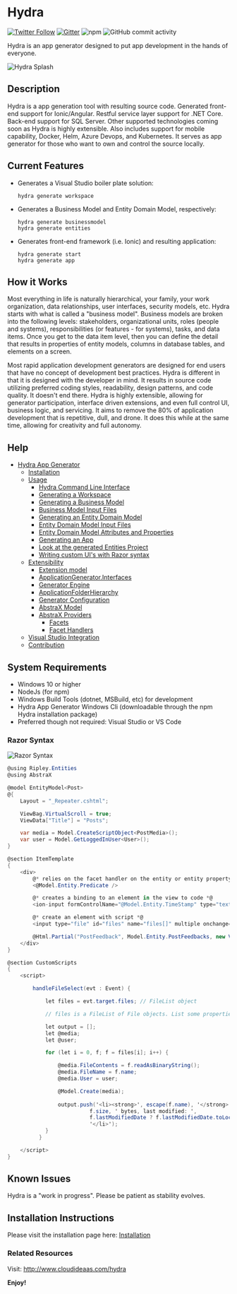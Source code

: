 # Hydra

[![Twitter Follow](https://img.shields.io/twitter/follow/cloudideaas?label=Followers&style=social&url=https://twitter.com/cloudideaas)](https://twitter.com/cloudideaas)
[![Gitter](https://badges.gitter.im/Join%20Chat.svg)](https://gitter.im/cloudideaas-hydra)
![npm](https://img.shields.io/npm/dt/@cloudideaas/hydra)
![GitHub commit activity](https://img.shields.io/github/commit-activity/w/cloudideaas/hydra)

Hydra is an app generator designed to put app development in the hands of everyone.

![Hydra Splash](https://www.cloudideaas.com/images/HydraSplashNarrow.png)

## Description

Hydra is a app generation tool with resulting source code. Generated front-end support for Ionic/Angular. Restful service layer support for .NET Core. Back-end support for SQL Server. Other supported technologies coming soon as Hydra is highly extensible. Also includes support for mobile capability, Docker, Helm, Azure Devops, and Kubernetes.
It serves as app generator for those who want to own and control the source locally.

## Current Features

- Generates a Visual Studio boiler plate solution:
     ```
    hydra generate workspace
    ```
- Generates a Business Model and Entity Domain Model, respectively:
    ```
    hydra generate businessmodel
    hydra generate entities
    ```
- Generates front-end framework (i.e. Ionic) and resulting application:
    ```
    hydra generate start
    hydra generate app
    ```

## How it Works

Most everything in life is naturally hierarchical, your family, your work organization, data relationships, 
user interfaces, security models, etc. Hydra starts with what is called a "business model".  Business models are broken 
into the following levels: stakeholders, organizational units, roles (people and systems), responsibilities (or features - for systems), 
tasks, and data items.  Once you get to the data item level, then you can define the detail that results in properties of entity models, 
columns in database tables, and elements on a screen.

Most rapid application development generators are designed for end users that have no concept of development best practices.  Hydra is 
different in that it is designed with the developer in mind.  It results in source code utilizing preferred coding styles, readability, 
design patterns, and code quality.  It doesn't end there.  Hydra is highly extensible, allowing for generator participation, interface driven
extensions, and even full control UI, business logic, and servicing.  It aims to remove the 80% of application development that is repetitive,
dull, and drone.  It does this while at the same time, allowing for creativity and full autonomy.

## Help

[//]: # (BEGIN HELP)

- [Hydra App Generator](http://www.cloudideaas.com/hydra/index.htm)
  - [Installation](http://www.cloudideaas.com/hydra/_5v00t4esm.htm)
  - [Usage](http://www.cloudideaas.com/hydra/_5v80sh92z.htm)
    - [Hydra Command Line Interface](http://www.cloudideaas.com/hydra/_5vf1505tf.htm)
    - [Generating a Workspace](http://www.cloudideaas.com/hydra/_5vg0mzny1.htm)
    - [Generating a Business Model](http://www.cloudideaas.com/hydra/_5vg17mo2j.htm)
    - [Business Model Input Files](http://www.cloudideaas.com/hydra/_5vp12c15a.htm)
    - [Generating an Entity Domain Model](http://www.cloudideaas.com/hydra/_5vk0nighe.htm)
    - [Entity Domain Model Input Files](http://www.cloudideaas.com/hydra/_5vp129wm3.htm)
    - [Entity Domain Model Attributes and Properties](http://www.cloudideaas.com/hydra/_5vp12dzw5.htm)
    - [Generating an App](http://www.cloudideaas.com/hydra/_5vp12f7wt.htm)
    - [Look at the generated Entities Project](http://www.cloudideaas.com/hydra/_5vp12i5on.htm)
    - [Writing custom UI's with Razor syntax](http://www.cloudideaas.com/hydra/_5vp12ja23.htm)
  - [Extensibility](http://www.cloudideaas.com/hydra/_5vp12lcrr.htm)
    - [Extension model](http://www.cloudideaas.com/hydra/_5vp12lyja.htm)
    - [ApplicationGenerator.Interfaces](http://www.cloudideaas.com/hydra/_5vp12m97q.htm)
    - [Generator Engine](http://www.cloudideaas.com/hydra/_5vp12p1d7.htm)
    - [ApplicationFolderHierarchy](http://www.cloudideaas.com/hydra/_5vp12pqzx.htm)
    - [Generator Configuration](http://www.cloudideaas.com/hydra/_5vp12q8tf.htm)
    - [AbstraX Model](http://www.cloudideaas.com/hydra/_5vp12qvvq.htm)
    - [AbstraX Providers](http://www.cloudideaas.com/hydra/_5vp12sw1i.htm)
      - [Facets](http://www.cloudideaas.com/hydra/_5vp12tbhd.htm)
      - [Facet Handlers](http://www.cloudideaas.com/hydra/_5vp12tjjq.htm)
  - [Visual Studio Integration](http://www.cloudideaas.com/hydra/_5vp12xxqv.htm)
  - [Contribution](http://www.cloudideaas.com/hydra/_5vp12ykw2.htm)

[//]: # (END HELP)

## System Requirements

- Windows 10 or higher
- NodeJs (for npm)
- Windows Build Tools (dotnet, MSBuild, etc) for development
- Hydra App Generator Windows Cli (downloadable through the npm Hydra installation package)
- Preferred though not required: Visual Studio or VS Code

### Razor Syntax

![Razor Syntax](https://www.cloudideaas.com/images/RazorSyntax.png)

```cs
@using Ripley.Entities
@using AbstraX

@model EntityModel<Post>
@{
    Layout = "_Repeater.cshtml";

    ViewBag.VirtualScroll = true;
    ViewData["Title"] = "Posts";

    var media = Model.CreateScriptObject<PostMedia>();
    var user = Model.GetLoggedInUser<User>();
}

@section ItemTemplate
{
    <div>
        @* relies on the facet handler on the entity or entity property *@
        <@Model.Entity.Predicate />

        @* creates a binding to an element in the view to code *@
        <ion-input formControlName="@Model.Entity.TimeStamp" type="text"></ion-input>

        @* create an element with script *@
        <input type="file" id="files" name="files[]" multiple onchange="handleFileSelect($event)" />

        @Html.Partial("PostFeedback", Model.Entity.PostFeedbacks, new ViewDataDictionary(this.ViewData) { { "counter", 1 } });
    </div>
}

@section CustomScripts
{
    <script>

        handleFileSelect(evt : Event) {

            let files = evt.target.files; // FileList object

            // files is a FileList of File objects. List some properties.

            let output = [];
            let @media;
            let @user;

            for (let i = 0, f; f = files[i]; i++) {

                @media.FileContents = f.readAsBinaryString();
                @media.FileName = f.name;
                @media.User = user;

                @Model.Create(media);
                                
                output.push('<li><strong>', escape(f.name), '</strong> (', f.type || 'n/a', ') - ',
                          f.size, ' bytes, last modified: ',
                          f.lastModifiedDate ? f.lastModifiedDate.toLocaleDateString() : 'n/a',
                          '</li>');
            }
          }

    </script>
}    
```

## Known Issues

Hydra is a "work in progress".  Please be patient as stability evolves.

## Installation Instructions

Please visit the installation page here:
[Installation](http://www.cloudideaas.com/hydra/_5v00t4esm.htm)


### Related Resources

Visit: http://www.cloudideaas.com/hydra

**Enjoy!**
